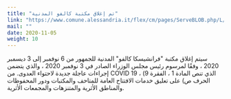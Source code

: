 ```yaml
---
title: "تم إغلاق مكتبة كالفو المدنية"
link: "https://www.comune.alessandria.it/flex/cm/pages/ServeBLOB.php/L/IT/IDPagina/2721"
mail: ""
date: 2020-11-05
weight: 10
---
```


سيتم إغلاق مكتبة "فرانشيسكا كالفو" المدنية للجمهور من 6 نوفمبر إلى 3 ديسمبر 2020 ، وفقًا لمرسوم رئيس مجلس الوزراء الصادر في 3 نوفمبر 2020 ، والذي يتضمن إجراءات عاجلة جديدة لاحتواء العدوى. من COVID 19 ، الذي تنص المادة 1 ، الفقرة 9) الحرف ص) على تعليق خدمات الافتتاح العامة للمتاحف والمكتبات ودور المحفوظات والمناطق الأثرية والمتنزهات والمجمعات الأثرية.
